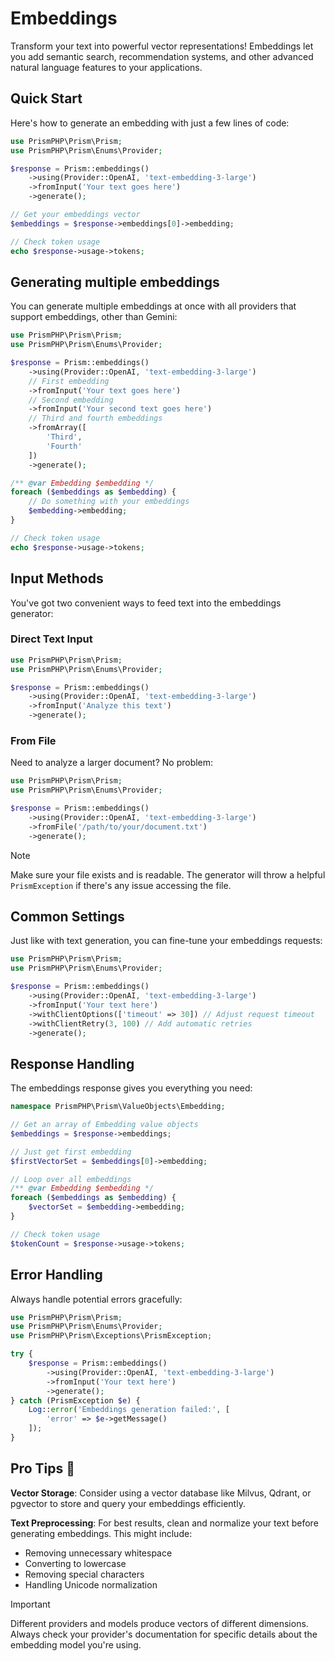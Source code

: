 # Embeddings

Transform your text into powerful vector representations! Embeddings let you add semantic search, recommendation systems, and other advanced natural language features to your applications.

## Quick Start

Here's how to generate an embedding with just a few lines of code:

```php
use PrismPHP\Prism\Prism;
use PrismPHP\Prism\Enums\Provider;

$response = Prism::embeddings()
    ->using(Provider::OpenAI, 'text-embedding-3-large')
    ->fromInput('Your text goes here')
    ->generate();

// Get your embeddings vector
$embeddings = $response->embeddings[0]->embedding;

// Check token usage
echo $response->usage->tokens;
```

## Generating multiple embeddings

You can generate multiple embeddings at once with all providers that support embeddings, other than Gemini:

```php
use PrismPHP\Prism\Prism;
use PrismPHP\Prism\Enums\Provider;

$response = Prism::embeddings()
    ->using(Provider::OpenAI, 'text-embedding-3-large')
    // First embedding
    ->fromInput('Your text goes here')
    // Second embedding
    ->fromInput('Your second text goes here')
    // Third and fourth embeddings
    ->fromArray([
        'Third',
        'Fourth'
    ])
    ->generate();

/** @var Embedding $embedding */
foreach ($embeddings as $embedding) {
    // Do something with your embeddings
    $embedding->embedding;
}

// Check token usage
echo $response->usage->tokens;
```

## Input Methods

You've got two convenient ways to feed text into the embeddings generator:

### Direct Text Input

```php
use PrismPHP\Prism\Prism;
use PrismPHP\Prism\Enums\Provider;

$response = Prism::embeddings()
    ->using(Provider::OpenAI, 'text-embedding-3-large')
    ->fromInput('Analyze this text')
    ->generate();
```

### From File

Need to analyze a larger document? No problem:

```php
use PrismPHP\Prism\Prism;
use PrismPHP\Prism\Enums\Provider;

$response = Prism::embeddings()
    ->using(Provider::OpenAI, 'text-embedding-3-large')
    ->fromFile('/path/to/your/document.txt')
    ->generate();
```

> [!NOTE]
> Make sure your file exists and is readable. The generator will throw a helpful `PrismException` if there's any issue accessing the file.

## Common Settings

Just like with text generation, you can fine-tune your embeddings requests:

```php
use PrismPHP\Prism\Prism;
use PrismPHP\Prism\Enums\Provider;

$response = Prism::embeddings()
    ->using(Provider::OpenAI, 'text-embedding-3-large')
    ->fromInput('Your text here')
    ->withClientOptions(['timeout' => 30]) // Adjust request timeout
    ->withClientRetry(3, 100) // Add automatic retries
    ->generate();
```

## Response Handling

The embeddings response gives you everything you need:

```php
namespace PrismPHP\Prism\ValueObjects\Embedding;

// Get an array of Embedding value objects
$embeddings = $response->embeddings;

// Just get first embedding
$firstVectorSet = $embeddings[0]->embedding;

// Loop over all embeddings
/** @var Embedding $embedding */
foreach ($embeddings as $embedding) {
    $vectorSet = $embedding->embedding;
}

// Check token usage
$tokenCount = $response->usage->tokens;
```

## Error Handling

Always handle potential errors gracefully:

```php
use PrismPHP\Prism\Prism;
use PrismPHP\Prism\Enums\Provider;
use PrismPHP\Prism\Exceptions\PrismException;

try {
    $response = Prism::embeddings()
        ->using(Provider::OpenAI, 'text-embedding-3-large')
        ->fromInput('Your text here')
        ->generate();
} catch (PrismException $e) {
    Log::error('Embeddings generation failed:', [
        'error' => $e->getMessage()
    ]);
}
```

## Pro Tips 🌟

**Vector Storage**: Consider using a vector database like Milvus, Qdrant, or pgvector to store and query your embeddings efficiently.

**Text Preprocessing**: For best results, clean and normalize your text before generating embeddings. This might include:
   - Removing unnecessary whitespace
   - Converting to lowercase
   - Removing special characters
   - Handling Unicode normalization

> [!IMPORTANT]
> Different providers and models produce vectors of different dimensions. Always check your provider's documentation for specific details about the embedding model you're using.
